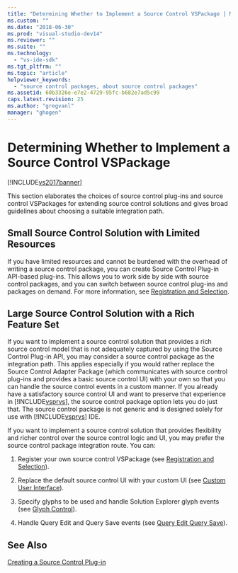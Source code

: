 ```yaml
---
title: "Determining Whether to Implement a Source Control VSPackage | Microsoft Docs"
ms.custom: ""
ms.date: "2018-06-30"
ms.prod: "visual-studio-dev14"
ms.reviewer: ""
ms.suite: ""
ms.technology: 
  - "vs-ide-sdk"
ms.tgt_pltfrm: ""
ms.topic: "article"
helpviewer_keywords: 
  - "source control packages, about source control packages"
ms.assetid: 60b3326e-e7e2-4729-95fc-b682e7ad5c99
caps.latest.revision: 25
ms.author: "gregvanl"
manager: "ghogen"
---
```

# Determining Whether to Implement a Source Control VSPackage
[!INCLUDE[vs2017banner](../../includes/vs2017banner.md)]

  
This section elaborates the choices of source control plug-ins and source control VSPackages for extending source control solutions and gives broad guidelines about choosing a suitable integration path.  
  
## Small Source Control Solution with Limited Resources  
 If you have limited resources and cannot be burdened with the overhead of writing a source control package, you can create Source Control Plug-in API-based plug-ins. This allows you to work side by side with source control packages, and you can switch between source control plug-ins and packages on demand. For more information, see [Registration and Selection](../../extensibility/internals/registration-and-selection-source-control-vspackage.md).  
  
## Large Source Control Solution with a Rich Feature Set  
 If you want to implement a source control solution that provides a rich source control model that is not adequately captured by using the Source Control Plug-in API, you may consider a source control package as the integration path. This applies especially if you would rather replace the Source Control Adapter Package (which communicates with source control plug-ins and provides a basic source control UI) with your own so that you can handle the source control events in a custom manner. If you already have a satisfactory source control UI and want to preserve that experience in [!INCLUDE[vsprvs](../../includes/vsprvs-md.md)], the source control package option lets you do just that. The source control package is not generic and is designed solely for use with [!INCLUDE[vsprvs](../../includes/vsprvs-md.md)] IDE.  
  
 If you want to implement a source control solution that provides flexibility and richer control over the source control logic and UI, you may prefer the source control package integration route. You can:  
  
1.  Register your own source control VSPackage (see [Registration and Selection](../../extensibility/internals/registration-and-selection-source-control-vspackage.md)).  
  
2.  Replace the default source control UI with your custom UI (see [Custom User Interface](../../extensibility/internals/custom-user-interface-source-control-vspackage.md)).  
  
3.  Specify glyphs to be used and handle Solution Explorer glyph events (see [Glyph Control](../../extensibility/internals/glyph-control-source-control-vspackage.md)).  
  
4.  Handle Query Edit and Query Save events (see [Query Edit Query Save](../../extensibility/internals/query-edit-query-save-source-control-vspackage.md)).  
  
## See Also  
 [Creating a Source Control Plug-in](../../extensibility/internals/creating-a-source-control-plug-in.md)

